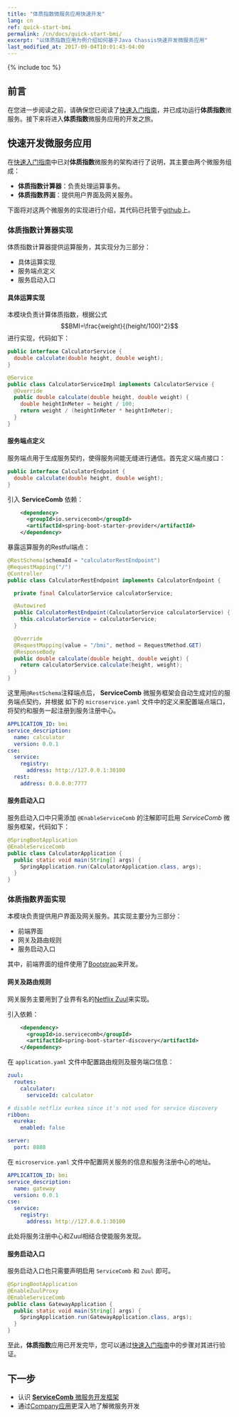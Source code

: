 ```yaml
---
title: "体质指数微服务应用快速开发"
lang: cn
ref: quick-start-bmi
permalink: /cn/docs/quick-start-bmi/
excerpt: "以体质指数应用为例介绍如何基于Java Chassis快速开发微服务应用"
last_modified_at: 2017-09-04T10:01:43-04:00
---
```


{% include toc %}
## 前言
在您进一步阅读之前，请确保您已阅读了[快速入门指南](/cn/docs/quick-start/)，并已成功运行**体质指数**微服务。接下来将进入**体质指数**微服务应用的开发之旅。

## 快速开发微服务应用
在[快速入门指南](/cn/docs/quick-start/)中已对**体质指数**微服务的架构进行了说明，其主要由两个微服务组成：
* **体质指数计算器**：负责处理运算事务。
* **体质指数界面**：提供用户界面及网关服务。

下面将对这两个微服务的实现进行介绍，其代码已托管于[github](https://github.com/ServiceComb/ServiceComb-Java-Chassis/tree/master/samples/bmi)上。
### 体质指数计算器实现
体质指数计算器提供运算服务，其实现分为三部分：
* 具体运算实现
* 服务端点定义
* 服务启动入口

#### 具体运算实现
本模块负责计算体质指数，根据公式 $$BMI=\frac{weight}{(height/100)^2}$$ 进行实现，代码如下：
```java
public interface CalculatorService {
  double calculate(double height, double weight);
}

@Service
public class CalculatorServiceImpl implements CalculatorService {
  @Override
  public double calculate(double height, double weight) {
    double heightInMeter = height / 100;
    return weight / (heightInMeter * heightInMeter);
  }
}
``` 

#### 服务端点定义
服务端点用于生成服务契约，使得服务间能无缝进行通信。首先定义端点接口：
```java
public interface CalculatorEndpoint {
  double calculate(double height, double weight);
}
```
引入 **ServiceComb** 依赖：
```xml
    <dependency>
      <groupId>io.servicecomb</groupId>
      <artifactId>spring-boot-starter-provider</artifactId>
    </dependency>
```
暴露运算服务的Restful端点：
```java
@RestSchema(schemaId = "calculatorRestEndpoint")
@RequestMapping("/")
@Controller
public class CalculatorRestEndpoint implements CalculatorEndpoint {

  private final CalculatorService calculatorService;

  @Autowired
  public CalculatorRestEndpoint(CalculatorService calculatorService) {
    this.calculatorService = calculatorService;
  }

  @Override
  @RequestMapping(value = "/bmi", method = RequestMethod.GET)
  @ResponseBody
  public double calculate(double height, double weight) {
    return calculatorService.calculate(height, weight);
  }
}
```
这里用`@RestSchema`注释端点后， **ServiceComb** 微服务框架会自动生成对应的服务端点契约，并根据
如下的 `microservice.yaml` 文件中的定义来配置端点端口，将契约和服务一起注册到服务注册中心。
```yaml
APPLICATION_ID: bmi
service_description:
  name: calculator
  version: 0.0.1
cse:
  service:
    registry:
      address: http://127.0.0.1:30100
  rest:
    address: 0.0.0.0:7777
```

#### 服务启动入口
服务启动入口中只需添加 `@EnableServiceComb` 的注解即可启用 *ServiceComb* 微服务框架，代码如下：
```java
@SpringBootApplication
@EnableServiceComb
public class CalculatorApplication {
  public static void main(String[] args) {
    SpringApplication.run(CalculatorApplication.class, args);
  }
}
```

### 体质指数界面实现
本模块负责提供用户界面及网关服务。其实现主要分为三部分：
* 前端界面
* 网关及路由规则
* 服务启动入口

其中，前端界面的组件使用了[Bootstrap](http://getbootstrap.com/)来开发。

#### 网关及路由规则
网关服务主要用到了业界有名的[Netflix Zuul](https://github.com/Netflix/zuul/wiki)来实现。

引入依赖：
```xml
    <dependency>
      <groupId>io.servicecomb</groupId>
      <artifactId>spring-boot-starter-discovery</artifactId>
    </dependency>
```
在 `application.yaml` 文件中配置路由规则及服务端口信息：
```yaml
zuul:
  routes:
    calculator:
      serviceId: calculator

# disable netflix eurkea since it's not used for service discovery
ribbon:
  eureka:
    enabled: false

server:
  port: 8888
```
在 `microservice.yaml` 文件中配置网关服务的信息和服务注册中心的地址。
```yaml
APPLICATION_ID: bmi
service_description:
  name: gateway
  version: 0.0.1
cse:
  service:
    registry:
      address: http://127.0.0.1:30100
```
此处将服务注册中心和Zuul相结合使能服务发现。

#### 服务启动入口
服务启动入口也只需要声明启用 `ServiceComb` 和 `Zuul` 即可。
```java
@SpringBootApplication
@EnableZuulProxy
@EnableServiceComb
public class GatewayApplication {
  public static void main(String[] args) {
    SpringApplication.run(GatewayApplication.class, args);
  }
}
```

至此，**体质指数**应用已开发完毕，您可以通过[快速入门指南](/cn/docs/quick-start/#运行微服务应用)中的步骤对其进行验证。

## 下一步
* 认识 [**ServiceComb** 微服务开发框架](/cn/users/user-guide/)
* 通过[Company应用](/cn/docs/linuxcon-workshop-demo/)更深入地了解微服务开发
